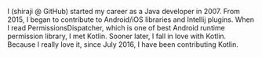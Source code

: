 I (shiraji @ GitHub) started my career as a Java developer in 2007. From 2015, I began to contribute to Android/iOS libraries and Intellij plugins. When I read PermissionsDispatcher, which is one of best Android runtime permission library, I met Kotlin. Sooner later, I fall in love with Kotlin. Because I really love it, since July 2016, I have been contributing Kotlin.